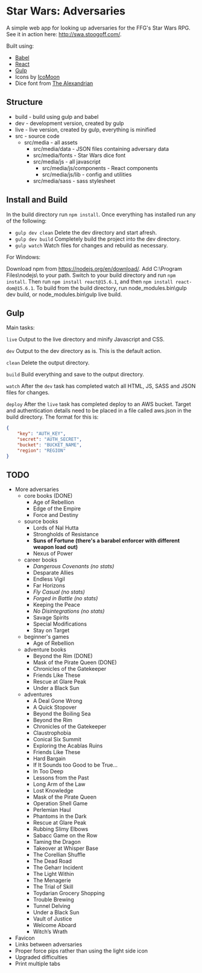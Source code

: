 
# Star Wars: Adversaries

A simple web app for looking up adversaries for the FFG's Star Wars RPG. See it in action here: http://swa.stoogoff.com/.

Built using:

- [Babel](https://babeljs.io)
- [React](https://facebook.github.io/react/)
- [Gulp](http://gulpjs.com/)
- Icons by [IcoMoon](https://icomoon.io/app/)
- Dice font from [The Alexandrian](http://thealexandrian.net/wordpress/37660/roleplaying-games/star-wars-force-and-destiny-system-cheat-sheet)

## Structure

- build - build using gulp and babel
- dev - development version, created by gulp
- live - live version, created by gulp, everything is minified
- src - source code
	- src/media - all assets
		- src/media/data - JSON files containing adversary data
		- src/media/fonts - Star Wars dice font
		- src/media/js - all javascript
			- src/media/js/components - React components
			- src/media/js/lib - config and utilities
		- src/media/sass - sass stylesheet

## Install and Build

In the build directory run `npm install`. Once everything has installed run any of the following:

- `gulp dev clean` Delete the dev directory and start afresh.
- `gulp dev build` Completely build the project into the dev directory.
- `gulp watch` Watch files for changes and rebuild as necessary.

For Windows:

Download npm from https://nodejs.org/en/download/.
Add C:\Program Files\nodejs\ to your path.
Switch to your build directory and run `npm install`.
Then run `npm install react@15.6.1`, and then `npm install react-dom@15.6.1`.
To build from the build directory, run node_modules\.bin\gulp dev build, or node_modules\.bin\gulp live build.

## Gulp

Main tasks:

`live` Output to the live directory and minify Javascript and CSS.

`dev` Output to the dev directory as is. This is the default action.

`clean` Delete the output directory.

`build` Build everything and save to the output directory.

`watch` After the `dev` task has completed watch all HTML, JS, SASS and JSON files for changes.

`deploy` After the `live` task has completed deploy to an AWS bucket. Target and authentication details need to be placed in a file called aws.json in the build directory. The format for this is:

``` JSON
{
	"key": "AUTH_KEY",
	"secret": "AUTH_SECRET",
	"bucket": "BUCKET_NAME",
	"region": "REGION"
}

```

## TODO

- More adversaries
	- core books (DONE)
		- Age of Rebellion
		- Edge of the Empire
		- Force and Destiny
	- source books
		- Lords of Nal Hutta
		- Strongholds of Resistance
		- **Suns of Fortune (there's a barabel enforcer with different weapon load out)**
		- Nexus of Power
	- career books
		- *Dangerous Covenants (no stats)*
		- Desparate Allies
		- Endless Vigil
		- Far Horizons
		- *Fly Casual (no stats)*
		- *Forged in Battle (no stats)*
		- Keeping the Peace
		- *No Disintegrations (no stats)*
		- Savage Spirits
		- Special Modifications
		- Stay on Target
	- beginner's games
		- Age of Rebellion
	- adventure books
		- Beyond the Rim (DONE)
		- Mask of the Pirate Queen (DONE)
		- Chronicles of the Gatekeeper
		- Friends Like These
		- Rescue at Glare Peak
		- Under a Black Sun
	- adventures
		- A Deal Gone Wrong
		- A Quick Stopover
		- Beyond the Boiling Sea
		- Beyond the Rim
		- Chronicles of the Gatekeeper
		- Claustrophobia
		- Conical Six Summit
		- Exploring the Acablas Ruins
		- Friends Like These
		- Hard Bargain
		- If It Sounds too Good to be True...
		- In Too Deep
		- Lessons from the Past
		- Long Arm of the Law
		- Lost Knowledge
		- Mask of the Pirate Queen
		- Operation Shell Game
		- Perlemian Haul
		- Phantoms in the Dark
		- Rescue at Glare Peak
		- Rubbing Slimy Elbows
		- Sabacc Game on the Row
		- Taming the Dragon
		- Takeover at Whisper Base
		- The Corellian Shuffle
		- The Dead Road
		- The Geharr Incident
		- The Light Within
		- The Menagerie
		- The Trial of Skill
		- Toydarian Grocery Shopping
		- Trouble Brewing
		- Tunnel Delving
		- Under a Black Sun
		- Vault of Justice
		- Welcome Aboard
		- Witch’s Wrath
- Favicon
- Links between adversaries
- Proper force pips rather than using the light side icon
- Upgraded difficulties
- Print multiple tabs

